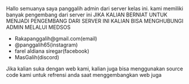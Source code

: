 Hallo semuanya saya panggalih admin dari server kelas ini. kami memiliki banyak pengembang dari server ini
JIKA KALIAN BERNIAT UNTUK MENJADI PENGEMBANG DARI SERVER INI KALIAN BISA MENGHUBUNGI ADMIN MELALUI MEDSOS
<ul>
  <li>
    Rakapanggalih@gmail.com(email)
  </li>
  <li>
    @panggalih65(instagram)
  </li>
  <li>
    farel aldiana siregar(facebook)
  </li>
  <li>
    MasGalih(discord)
  </li>
</ul>
Jika kalian suka dengan web kami, kalian juga bisa menggunakan source code kami untuk refrensi anda saat menggembangkan web juga

